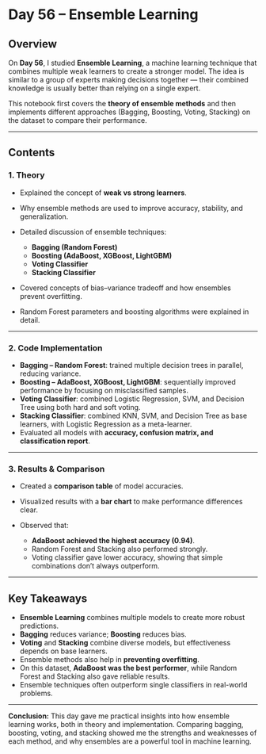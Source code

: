 # Day 56 – Ensemble Learning

## Overview

On **Day 56**, I studied **Ensemble Learning**, a machine learning technique that combines multiple weak learners to create a stronger model.
The idea is similar to a group of experts making decisions together — their combined knowledge is usually better than relying on a single expert.

This notebook first covers the **theory of ensemble methods** and then implements different approaches (Bagging, Boosting, Voting, Stacking) on the dataset to compare their performance.

---

## Contents

### 1. Theory

* Explained the concept of **weak vs strong learners**.
* Why ensemble methods are used to improve accuracy, stability, and generalization.
* Detailed discussion of ensemble techniques:

  * **Bagging (Random Forest)**
  * **Boosting (AdaBoost, XGBoost, LightGBM)**
  * **Voting Classifier**
  * **Stacking Classifier**
* Covered concepts of bias–variance tradeoff and how ensembles prevent overfitting.
* Random Forest parameters and boosting algorithms were explained in detail.

---

### 2. Code Implementation

* **Bagging – Random Forest**: trained multiple decision trees in parallel, reducing variance.
* **Boosting – AdaBoost, XGBoost, LightGBM**: sequentially improved performance by focusing on misclassified samples.
* **Voting Classifier**: combined Logistic Regression, SVM, and Decision Tree using both hard and soft voting.
* **Stacking Classifier**: combined KNN, SVM, and Decision Tree as base learners, with Logistic Regression as a meta-learner.
* Evaluated all models with **accuracy, confusion matrix, and classification report**.

---

### 3. Results & Comparison

* Created a **comparison table** of model accuracies.
* Visualized results with a **bar chart** to make performance differences clear.
* Observed that:

  * **AdaBoost achieved the highest accuracy (0.94)**.
  * Random Forest and Stacking also performed strongly.
  * Voting classifier gave lower accuracy, showing that simple combinations don’t always outperform.

---

## Key Takeaways

* **Ensemble Learning** combines multiple models to create more robust predictions.
* **Bagging** reduces variance; **Boosting** reduces bias.
* **Voting** and **Stacking** combine diverse models, but effectiveness depends on base learners.
* Ensemble methods also help in **preventing overfitting**.
* On this dataset, **AdaBoost was the best performer**, while Random Forest and Stacking also gave reliable results.
* Ensemble techniques often outperform single classifiers in real-world problems.

---

**Conclusion:**
This day gave me practical insights into how ensemble learning works, both in theory and implementation. Comparing bagging, boosting, voting, and stacking showed me the strengths and weaknesses of each method, and why ensembles are a powerful tool in machine learning.
